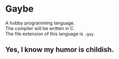 # Gaybe
A hobby programming language.  
The compiler will be written in C.  
The file extension of this language is `.gay`.

## Yes, I know my humor is childish.
